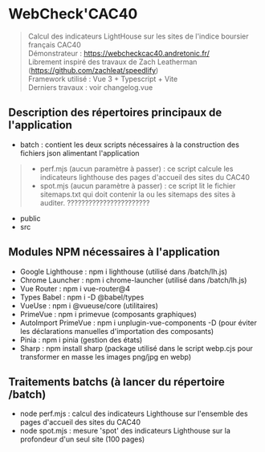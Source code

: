 # WebCheck'CAC40

> Calcul des indicateurs LightHouse sur les sites de l'indice boursier français CAC40<br>
> Démonstrateur : https://webcheckcac40.andretonic.fr/<br>
> Librement inspiré des travaux de Zach Leatherman (https://github.com/zachleat/speedlify)<br>
> Framework utilisé : Vue 3 + Typescript + Vite<br>
> Derniers travaux : voir changelog.vue<br>


## Description des répertoires principaux de l'application

- batch : contient les deux scripts nécessaires à la construction des fichiers json alimentant l'application
> - perf.mjs (aucun paramètre à passer) : ce script calcule les indicateurs lighthouse des pages d'accueil des sites du CAC40 <br>
> - spot.mjs (aucun paramètre à passer) : ce script lit le fichier sitemaps.txt qui doit contenir la ou les sitemaps des sites à auditer. ???????????????????????
- public
- src


## Modules NPM nécessaires à l'application

- Google Lighthouse : npm i lighthouse (utilisé dans /batch/lh.js)
- Chrome Launcher : npm i chrome-launcher (utilisé dans /batch/lh.js)
- Vue Router : npm i vue-router@4
- Types Babel : npm i -D @babel/types
- VueUse : npm i @vueuse/core (utilitaires)
- PrimeVue : npm i primevue (composants graphiques)
- AutoImport PrimeVue : npm i unplugin-vue-components -D (pour éviter les déclarations manuelles d'importation des composants)
- Pinia : npm i pinia (gestion des états)
- Sharp : npm install sharp (package utilisé dans le script webp.cjs pour transformer en masse les images png/jpg en webp)


## Traitements batchs (à lancer du répertoire /batch)

- node perf.mjs : calcul des indicateurs Lighthouse sur l'ensemble des pages d'accueil des sites du CAC40 
- node spot.mjs : mesure 'spot' des indicateurs Lighthouse sur la profondeur d'un seul site (100 pages)
